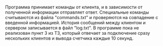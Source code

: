Программа принимает команды от клиента, и в зависимости от полученной информации отправляет ответ.
Специальные команды считываются из файла "commands.txt" и проверяются на совпадение с введенной информацией.
История сообщений между клиентом и сервером записывается в файл "log.txt".
В программе пока не реализован пункт 3 из ТЗ, который отвечает за подключение сразу нескольких клиентов
и вывода счетчика каждые 10 секунд.